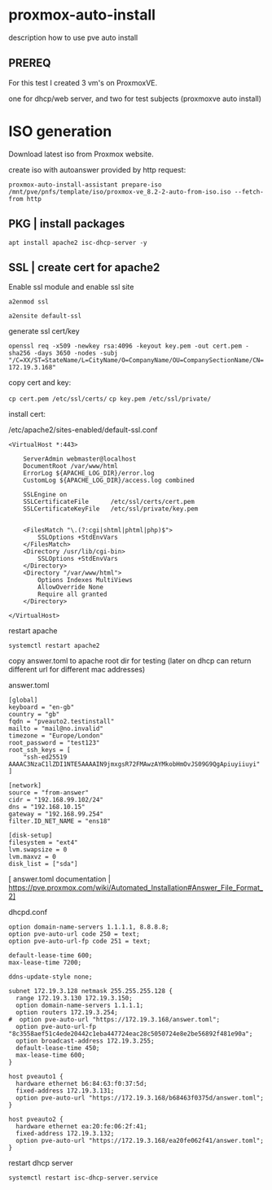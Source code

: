 # proxmox-auto-install
description how to use pve auto install


PREREQ
------

For this test I created 3 vm's on ProxmoxVE.

one for dhcp/web server, and two for test subjects (proxmoxve auto install)



<h1>ISO generation</h1>

Download latest iso from Proxmox website.

create iso with autoanswer provided by http request:

`proxmox-auto-install-assistant prepare-iso /mnt/pve/pnfs/template/iso/proxmox-ve_8.2-2-auto-from-iso.iso --fetch-from http`



PKG | install packages
----------------

`apt install apache2 isc-dhcp-server -y`


SSL | create cert for apache2
-----------------------

Enable ssl module and enable ssl site

`a2enmod ssl`

`a2ensite default-ssl`

generate ssl cert/key

`openssl req -x509 -newkey rsa:4096 -keyout key.pem -out cert.pem -sha256 -days 3650 -nodes -subj "/C=XX/ST=StateName/L=CityName/O=CompanyName/OU=CompanySectionName/CN=172.19.3.168"`

copy cert and key:

`cp cert.pem /etc/ssl/certs/`
`cp key.pem /etc/ssl/private/`

install cert:


/etc/apache2/sites-enabled/default-ssl.conf

```
<VirtualHost *:443>

	ServerAdmin webmaster@localhost
	DocumentRoot /var/www/html
	ErrorLog ${APACHE_LOG_DIR}/error.log
	CustomLog ${APACHE_LOG_DIR}/access.log combined

	SSLEngine on
	SSLCertificateFile      /etc/ssl/certs/cert.pem
	SSLCertificateKeyFile   /etc/ssl/private/key.pem


	<FilesMatch "\.(?:cgi|shtml|phtml|php)$">
		SSLOptions +StdEnvVars
	</FilesMatch>
	<Directory /usr/lib/cgi-bin>
		SSLOptions +StdEnvVars
	</Directory>
	<Directory "/var/www/html">
	    Options Indexes MultiViews
	    AllowOverride None
	    Require all granted
	</Directory>

</VirtualHost>

```

restart apache

`systemctl restart apache2`



copy answer.toml to apache root dir for testing (later on dhcp can return different url for different mac addresses)



  answer.toml

```
[global]
keyboard = "en-gb"
country = "gb"
fqdn = "pveauto2.testinstall"
mailto = "mail@no.invalid"
timezone = "Europe/London"
root_password = "test123"
root_ssh_keys = [
    "ssh-ed25519 AAAAC3NzaC1lZDI1NTE5AAAAIN9jmxgsR72FMAwzAYMkobHmOvJS09G9QgApiuyiiuyi"
]

[network]
source = "from-answer"
cidr = "192.168.99.102/24"
dns = "192.168.10.15"
gateway = "192.168.99.254"
filter.ID_NET_NAME = "ens18"

[disk-setup]
filesystem = "ext4"
lvm.swapsize = 0
lvm.maxvz = 0
disk_list = ["sda"]

```

[ answer.toml documentation | https://pve.proxmox.com/wiki/Automated_Installation#Answer_File_Format_2]


  dhcpd.conf

```
option domain-name-servers 1.1.1.1, 8.8.8.8;
option pve-auto-url code 250 = text;
option pve-auto-url-fp code 251 = text;

default-lease-time 600;
max-lease-time 7200;

ddns-update-style none;

subnet 172.19.3.128 netmask 255.255.255.128 {
  range 172.19.3.130 172.19.3.150;
  option domain-name-servers 1.1.1.1;
  option routers 172.19.3.254;
#  option pve-auto-url "https://172.19.3.168/answer.toml";
  option pve-auto-url-fp "8c3558aef51c4ede20442c1eba447724eac28c5050724e8e2be56892f481e90a";
  option broadcast-address 172.19.3.255;
  default-lease-time 450;
  max-lease-time 600;
}

host pveauto1 {
  hardware ethernet b6:84:63:f0:37:5d;
  fixed-address 172.19.3.131;
  option pve-auto-url "https://172.19.3.168/b68463f0375d/answer.toml";
}

host pveauto2 {
  hardware ethernet ea:20:fe:06:2f:41;
  fixed-address 172.19.3.132;
  option pve-auto-url "https://172.19.3.168/ea20fe062f41/answer.toml";
}
```

restart dhcp server

`systemctl restart isc-dhcp-server.service`
